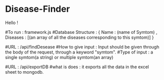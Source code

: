 # Disease-Finder

Hello !

#To run : framework.js
#Database Structure : { Name : (name of Symtom) , Diseases : [(an array of all the diseases corresponding to this symtom)] }

#URL : /api/findDesease
#How to give input : Input should be given through the body of the request, through a keyword "symtom".
#Type of input : a single symtom(a string) or multiple symtom(an array)

#URL : /api/exportDB
#what is does : it exports all the data in the excel sheet to mongodb.


